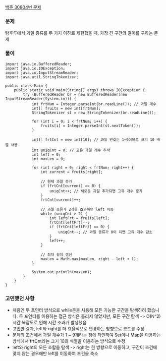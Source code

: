 [백준 30804번 문제](https://www.acmicpc.net/problem/30804)

### 문제
탕후루에서 과일 종류를 두 가지 이하로 제한했을 때, 가장 긴 구간의 길이를 구하는 문제

### 풀이

```
import java.io.BufferedReader;
import java.io.IOException;
import java.io.InputStreamReader;
import java.util.StringTokenizer;

public class Main {
    public static void main(String[] args) throws IOException {
        try (BufferedReader br = new BufferedReader(new InputStreamReader(System.in))) {
            int frtNum = Integer.parseInt(br.readLine()); // 과일 개수
            int[] fruits = new int[frtNum];
            StringTokenizer st = new StringTokenizer(br.readLine());

            for (int i = 0; i < frtNum; i++) {
                fruits[i] = Integer.parseInt(st.nextToken());
            }

            int[] frtCnt = new int[10]; // 과일 번호는 1~9이므로 크기 10 배열 사용
            int uniqCnt = 0; // 고유 과일 개수 추적
            int left = 0;
            int maxLen = 0;

            for (int right = 0; right < frtNum; right++) {
                int current = fruits[right];

                // 현재 과일 추가
                if (frtCnt[current] == 0) {
                    uniqCnt++; // 새로운 과일 추가되면 고유 개수 증가
                }
                frtCnt[current]++;

                // 과일 종류가 2개를 초과하면 left 이동
                while (uniqCnt > 2) {
                    int leftFrt = fruits[left];
                    frtCnt[leftFrt]--;
                    if (frtCnt[leftFrt] == 0) {
                        uniqCnt--; // 과일 종류가 0이 되면 고유 개수 감소
                    }
                    left++;
                }

                // 최대 길이 갱신
                maxLen = Math.max(maxLen, right - left + 1);
            }

            System.out.println(maxLen);
        }
    }
}
```

### 고민했던 사항
- 처음엔 두 포인터 방식으로 while문을 사용해 모든 가능한 구간을 탐색하려 했습니다. 두 포인터를 이용하는 접근 방식은 틀리지 않았지만, 모든 구간 탐색 -> O(N^2) 시간 복잡도로 인해 시간 초과가 발생했음
- 고민한 결과, left와 right를 더 효율적으로 변경하는 방향으로 코드를 수정
- 문제의 조건에서 과일 개수가 1 ~ 9개라는 점에 착안하여 Set이나 Map을 이용하는 방식에서 frtCnt라는 크기 10의 배열을 이용하는 방식으로 수정
- left와 right의 모든 조합을 탐색 -> right는 한 방향으로 이동하고, 구간이 조건에 맞지 않는 경우에만 left를 이동하여 조건을 축소

